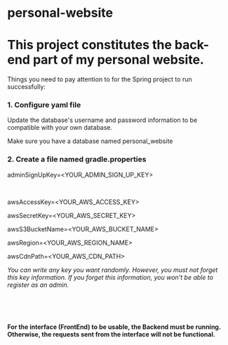 # personal-website

<h1>This project constitutes the back-end part of my personal website.</h1>


<p>Things you need to pay attention to for the Spring project to run successfully:</p>

<h3>1. Configure yaml file</h3>

<p>Update the database's username and password information to be compatible with your own database.</p>
<p>Make sure you have a database named personal_website</p>

<h3>2. Create a file named gradle.properties</h3>

<p>adminSignUpKey=&lt;YOUR_ADMIN_SIGN_UP_KEY&gt;</p>
<br>
<p>awsAccessKey=&lt;YOUR_AWS_ACCESS_KEY&gt;</p>
<p>awsSecretKey=&lt;YOUR_AWS_SECRET_KEY&gt;</p>
<p>awsS3BucketName=&lt;YOUR_AWS_BUCKET_NAME&gt;</p>
<p>awsRegion=&lt;YOUR_AWS_REGION_NAME&gt;</p>
<p>awsCdnPath=&lt;YOUR_AWS_CDN_PATH&gt;</p>

<p><i>You can write any key you want randomly. However, you must not forget this key information. If you forget this information, you won't be able to register as an admin.</i></p>
<br><br><br>
<p><b>For the interface (FrontEnd) to be usable, the Backend must be running. Otherwise, the requests sent from the interface will not be functional.</b></p>
